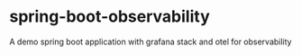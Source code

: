 # spring-boot-observability
A demo spring boot application with grafana stack and otel for observability
